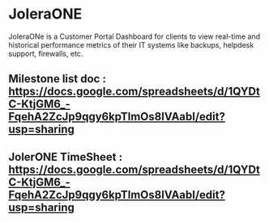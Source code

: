 # JoleraONE

JoleraONe is a Customer Portal Dashboard for clients to view real-time and historical performance metrics of their IT systems like backups, helpdesk support, firewalls, etc.

## Milestone list doc : https://docs.google.com/spreadsheets/d/1QYDtC-KtjGM6_-FqehA2ZcJp9qgy6kpTlmOs8lVAabI/edit?usp=sharing

## JolerONE TimeSheet : https://docs.google.com/spreadsheets/d/1QYDtC-KtjGM6_-FqehA2ZcJp9qgy6kpTlmOs8lVAabI/edit?usp=sharing
